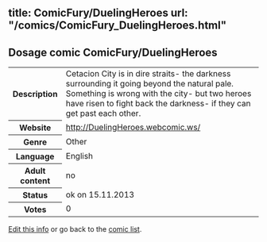 title: ComicFury/DuelingHeroes
url: "/comics/ComicFury_DuelingHeroes.html"
---
Dosage comic ComicFury/DuelingHeroes
-----------------------------------------

<p id="msg"></p>
<script type="text/javascript">
if (window.location.search === '?edit_info_mail=sent_ok') {
  var elem = document.getElementById("msg");
  elem.innerHTML = 'Edited information sucessfully sent for review, which is usually done daily. Thanks!';
  elem.className = 'ok';
}
</script>
<table class="comicinfo">
<tr>
<th>Description</th><td>Cetacion City is in dire straits- the darkness surrounding it going beyond the natural pale. Something is wrong with the city- but two heroes have risen to fight back the darkness- if they can get past each other.</td>
</tr>
<tr>
<th>Website</th><td><a href="http://DuelingHeroes.webcomic.ws/">http://DuelingHeroes.webcomic.ws/</a></td>
</tr>
<tr>
<th>Genre</th><td>Other</td>
</tr>
<tr>
<th>Language</th><td>English</td>
</tr>
<tr>
<th>Adult content</th><td>no</td>
</tr>
<tr>
<th>Status</th><td>ok on 15.11.2013</td>
</tr>
<tr>
<th>Votes</th><td>0</td>
</tr>
</table>

[Edit this info](ComicFury_DuelingHeroes_edit.html) or go back to the [comic list](../comic-index.html).
